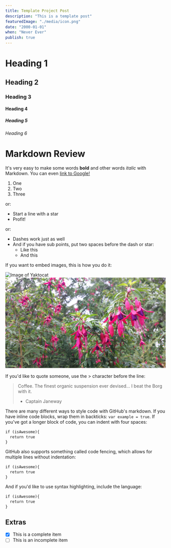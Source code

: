```yaml
---
title: Template Project Post
description: "This is a template post"
featuredImage: "./media/icon.png"
date: "2000-01-01"
when: "Never Ever"
publish: true
---
```


# Heading 1
## Heading 2
### Heading 3
#### Heading 4
##### Heading 5
###### Heading 6

# Markdown Review

It's very easy to make some words **bold** and other words *italic* with Markdown. You can even [link to Google!](http://google.com)

1. One
2. Two
3. Three

or:

* Start a line with a star
* Profit!

or:

- Dashes work just as well
- And if you have sub points, put two spaces before the dash or star:
  - Like this
  - And this

If you want to embed images, this is how you do it:

![Image of Yaktocat](https://octodex.github.com/images/yaktocat.png)
![flowers from media folder](./media/flowers.jpg)


If you'd like to quote someone, use the > character before the line:

> Coffee. The finest organic suspension ever devised... I beat the Borg with it.
> - Captain Janeway

There are many different ways to style code with GitHub's markdown. If you have inline code blocks, wrap them in backticks: `var example = true`.  If you've got a longer block of code, you can indent with four spaces:

    if (isAwesome){
      return true
    }

GitHub also supports something called code fencing, which allows for multiple lines without indentation:

```
if (isAwesome){
  return true
}
```

And if you'd like to use syntax highlighting, include the language:

```language-js
if (isAwesome){
  return true
}
```

## Extras

- [x] This is a complete item
- [ ] This is an incomplete item
